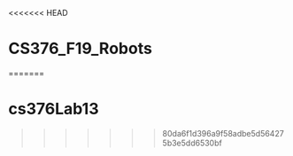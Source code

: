 <<<<<<< HEAD
# CS376_F19_Robots
=======
# cs376Lab13
>>>>>>> 80da6f1d396a9f58adbe5d564275b3e5dd6530bf
